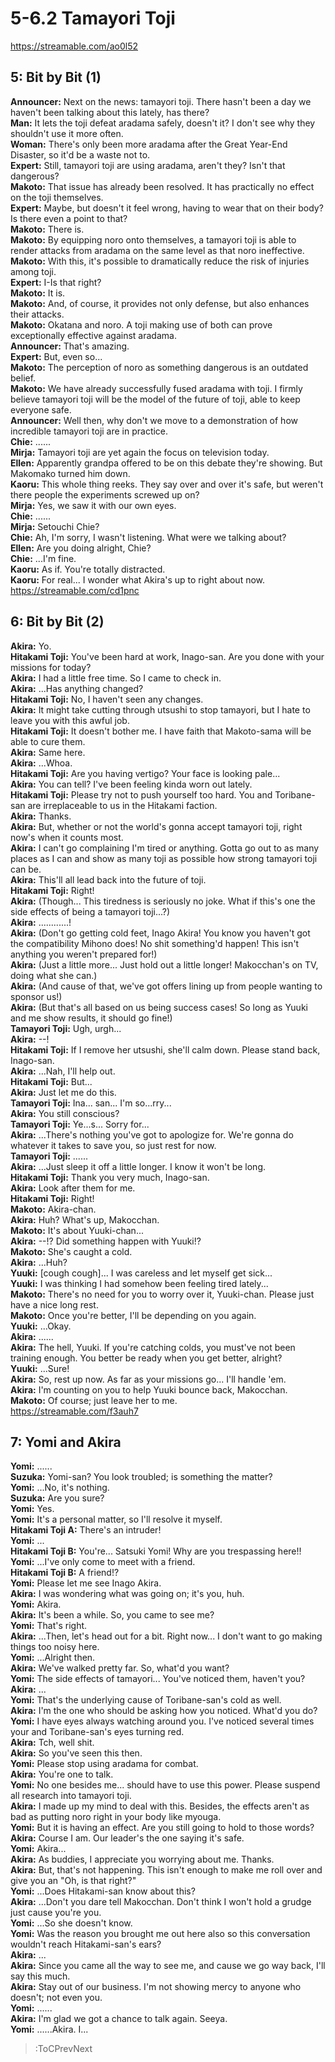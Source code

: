
5-6.2 Tamayori Toji
===================
https://streamable.com/ao0l52

  

## 5: Bit by Bit (1)
**Announcer:** Next on the news: tamayori toji. There hasn't been a day we haven't been talking about this lately, has there?  
**Man:** It lets the toji defeat aradama safely, doesn't it? I don't see why they shouldn't use it more often.  
**Woman:** There's only been more aradama after the Great Year-End Disaster, so it'd be a waste not to.  
**Expert:** Still, tamayori toji are using aradama, aren't they? Isn't that dangerous?  
**Makoto:** That issue has already been resolved. It has practically no effect on the toji themselves.  
**Expert:** Maybe, but doesn't it feel wrong, having to wear that on their body? Is there even a point to that?  
**Makoto:** There is.  
**Makoto:** By equipping noro onto themselves, a tamayori toji is able to render attacks from aradama on the same level as that noro ineffective.  
**Makoto:** With this, it's possible to dramatically reduce the risk of injuries among toji.  
**Expert:** I-Is that right?  
**Makoto:** It is.  
**Makoto:** And, of course, it provides not only defense, but also enhances their attacks.  
**Makoto:** Okatana and noro. A toji making use of both can prove exceptionally effective against aradama.  
**Announcer:** That's amazing.  
**Expert:** But, even so...  
**Makoto:** The perception of noro as something dangerous is an outdated belief.  
**Makoto:** We have already successfully fused aradama with toji. I firmly believe tamayori toji will be the model of the future of toji, able to keep everyone safe.  
**Announcer:** Well then, why don't we move to a demonstration of how incredible tamayori toji are in practice.  
**Chie:** ......  
**Mirja:** Tamayori toji are yet again the focus on television today.  
**Ellen:** Apparently grandpa offered to be on this debate they're showing. But Makomako turned him down.  
**Kaoru:** This whole thing reeks. They say over and over it's safe, but weren't there people the experiments screwed up on?  
**Mirja:** Yes, we saw it with our own eyes.  
**Chie:** ......  
**Mirja:** Setouchi Chie?  
**Chie:** Ah, I'm sorry, I wasn't listening. What were we talking about?  
**Ellen:** Are you doing alright, Chie?  
**Chie:** ...I'm fine.  
**Kaoru:** As if. You're totally distracted.  
**Kaoru:** For real... I wonder what Akira's up to right about now.  
https://streamable.com/cd1pnc

  

## 6: Bit by Bit (2)
**Akira:** Yo.  
**Hitakami Toji:** You've been hard at work, Inago-san. Are you done with your missions for today?  
**Akira:** I had a little free time. So I came to check in.  
**Akira:** ...Has anything changed?  
**Hitakami Toji:** No, I haven't seen any changes.  
**Akira:** It might take cutting through utsushi to stop tamayori, but I hate to leave you with this awful job.  
**Hitakami Toji:** It doesn't bother me. I have faith that Makoto-sama will be able to cure them.  
**Akira:** Same here.  
**Akira:** ...Whoa.  
**Hitakami Toji:** Are you having vertigo? Your face is looking pale...  
**Akira:** You can tell? I've been feeling kinda worn out lately.  
**Hitakami Toji:** Please try not to push yourself too hard. You and Toribane-san are irreplaceable to us in the Hitakami faction.  
**Akira:** Thanks.  
**Akira:** But, whether or not the world's gonna accept tamayori toji, right now's when it counts most.  
**Akira:** I can't go complaining I'm tired or anything. Gotta go out to as many places as I can and show as many toji as possible how strong tamayori toji can be.  
**Akira:** This'll all lead back into the future of toji.  
**Hitakami Toji:** Right\!  
**Akira:** (Though... This tiredness is seriously no joke. What if this's one the side effects of being a tamayori toji...?)  
**Akira:** ............\!  
**Akira:** (Don't go getting cold feet, Inago Akira\! You know you haven't got the compatibility Mihono does\! No shit something'd happen\! This isn't anything you weren't prepared for\!)  
**Akira:** (Just a little more... Just hold out a little longer\! Makocchan's on TV, doing what she can.)  
**Akira:** (And cause of that, we've got offers lining up from people wanting to sponsor us\!)  
**Akira:** (But that's all based on us being success cases\! So long as Yuuki and me show results, it should go fine\!)  
**Tamayori Toji:** Ugh, urgh...  
**Akira:** --\!  
**Hitakami Toji:** If I remove her utsushi, she'll calm down. Please stand back, Inago-san.  
**Akira:** ...Nah, I'll help out.  
**Hitakami Toji:** But...  
**Akira:** Just let me do this.  
**Tamayori Toji:** Ina... san... I'm so...rry...  
**Akira:** You still conscious?  
**Tamayori Toji:** Ye...s... Sorry for...  
**Akira:** ...There's nothing you've got to apologize for. We're gonna do whatever it takes to save you, so just rest for now.  
**Tamayori Toji:** ......  
**Akira:** ...Just sleep it off a little longer. I know it won't be long.  
**Hitakami Toji:** Thank you very much, Inago-san.  
**Akira:** Look after them for me.  
**Hitakami Toji:** Right\!  
**Makoto:** Akira-chan.  
**Akira:** Huh? What's up, Makocchan.  
**Makoto:** It's about Yuuki-chan...  
**Akira:** --\!\? Did something happen with Yuuki\!\?  
**Makoto:** She's caught a cold.  
**Akira:** ...Huh?  
**Yuuki:** [cough cough]... I was careless and let myself get sick...  
**Yuuki:** I was thinking I had somehow been feeling tired lately...  
**Makoto:** There's no need for you to worry over it, Yuuki-chan. Please just have a nice long rest.  
**Makoto:** Once you're better, I'll be depending on you again.  
**Yuuki:** ...Okay.  
**Akira:** ......  
**Akira:** The hell, Yuuki. If you're catching colds, you must've not been training enough. You better be ready when you get better, alright?  
**Yuuki:** ...Sure\!  
**Akira:** So, rest up now. As far as your missions go... I'll handle 'em.  
**Akira:** I'm counting on you to help Yuuki bounce back, Makocchan.  
**Makoto:** Of course; just leave her to me.  
https://streamable.com/f3auh7

  

## 7: Yomi and Akira
**Yomi:** ......  
**Suzuka:** Yomi-san? You look troubled; is something the matter?  
**Yomi:** ...No, it's nothing.  
**Suzuka:** Are you sure?  
**Yomi:** Yes.  
**Yomi:** It's a personal matter, so I'll resolve it myself.  
**Hitakami Toji A:** There's an intruder\!  
**Yomi:** ...  
**Hitakami Toji B:** You're... Satsuki Yomi\! Why are you trespassing here\!\!  
**Yomi:** ...I've only come to meet with a friend.  
**Hitakami Toji B:** A friend\!\?  
**Yomi:** Please let me see Inago Akira.  
**Akira:** I was wondering what was going on; it's you, huh.  
**Yomi:** Akira.  
**Akira:** It's been a while. So, you came to see me?  
**Yomi:** That's right.  
**Akira:** ...Then, let's head out for a bit. Right now... I don't want to go making things too noisy here.  
**Yomi:** ...Alright then.  
**Akira:** We've walked pretty far. So, what'd you want?  
**Yomi:** The side effects of tamayori... You've noticed them, haven't you?  
**Akira:** ...  
**Yomi:** That's the underlying cause of Toribane-san's cold as well.  
**Akira:** I'm the one who should be asking how you noticed. What'd you do?  
**Yomi:** I have eyes always watching around you. I've noticed several times your and Toribane-san's eyes turning red.  
**Akira:** Tch, well shit.  
**Akira:** So you've seen this then.  
**Yomi:** Please stop using aradama for combat.  
**Akira:** You're one to talk.  
**Yomi:** No one besides me... should have to use this power. Please suspend all research into tamayori toji.  
**Akira:** I made up my mind to deal with this. Besides, the effects aren't as bad as putting noro right in your body like myouga.  
**Yomi:** But it is having an effect. Are you still going to hold to those words?  
**Akira:** Course I am. Our leader's the one saying it's safe.  
**Yomi:** Akira...  
**Akira:** As buddies, I appreciate you worrying about me. Thanks.  
**Akira:** But, that's not happening. This isn't enough to make me roll over and give you an "Oh, is that right?"  
**Yomi:** ...Does Hitakami-san know about this?  
**Akira:** ...Don't you dare tell Makocchan. Don't think I won't hold a grudge just cause you're you.  
**Yomi:** ...So she doesn't know.  
**Yomi:** Was the reason you brought me out here also so this conversation wouldn't reach Hitakami-san's ears?  
**Akira:** ...  
**Akira:** Since you came all the way to see me, and cause we go way back, I'll say this much.  
**Akira:** Stay out of our business. I'm not showing mercy to anyone who doesn't; not even you.  
**Yomi:** ......  
**Akira:** I'm glad we got a chance to talk again. Seeya.  
**Yomi:** ......Akira. I...  
> :ToCPrevNext